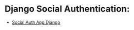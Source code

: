 # Django Social Authentication:

- [Social Auth App Django](https://python-social-auth.readthedocs.io/en/latest/configuration/django.html#installing)